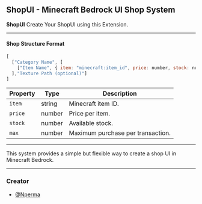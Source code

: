 ## **ShopUI - Minecraft Bedrock UI Shop System**  

**ShopUI** Create Your ShopUI using this Extension.

---

#### **Shop Structure Format**
```javascript
[
  ["Category Name", [
    ["Item Name", { item: "minecraft:item_id", price: number, stock: number, max: number },"Texture Path (optional)"]
  ],"Texture Path (optional)"]
]

```

| Property  | Type    | Description |
|-----------|--------|-------------|
| `item`    | string | Minecraft item ID. |
| `price`   | number | Price per item. |
| `stock`   | number | Available stock. |
| `max`     | number | Maximum purchase per transaction. |

---

This system provides a simple but flexible way to create a shop UI in Minecraft Bedrock.

---

### Creator
- [@Nperma](https://github.com/nperma)
